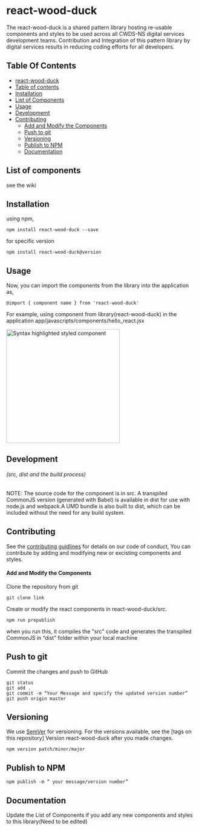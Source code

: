 # react-wood-duck

The react-wood-duck is a shared pattern library hosting re-usable components and styles to be used across all CWDS-NS digital services development teams.
Contribution and Integration of this pattern library by digital services results in reducing coding efforts for all developers.
## Table Of Contents

* [react-wood-duck](#react-wood-duck)
* [Table of contents](#table-of-contents)
* [Installation](#installation)
* [List of Components](#list-of-components)
* [Usage](#usage)
* [Developmemt](#development)
* [Contributing](#contributing)
	* [Add and Modify the Components](#add-and-modify-the-components)
	* [Push to git](#push-to-git)
	* [Versioning](#versioning)
	* [Publish to NPM](#publish-to-npm)
	* [Documentation](#documentation)


## List of components

see the wiki 

## Installation

using npm,

	npm install react-wood-duck --save

for specific version 

	npm install react-wood-duck@version
  
## Usage

Now, you can import the components from the library into the application as,

	@import { component name } from 'react-wood-duck'
 
   For example, using component from library(react-wood-duck) in the application app/javascripts/components/hello_react.jsx  
   
   <img alt="Syntax highlighted styled component" src="https://user-images.githubusercontent.com/30934662/29230515-456a29cc-7e98-11e7-9fb4-2b1a34a98a55.png" height="300px" />
  
## Development 
###### (src, dist and the build process)

NOTE: The source code for the component is in src. A transpiled CommonJS version (generated with Babel) is available in dist for use with node.js and webpack.A UMD bundle is also built to dist, which can be included without the need for any build system.


## Contributing

See the [contributing guidlines]() for details on our code of conduct,
You can contribute by adding and modifying new or excisting components and styles.

#### Add and Modify the Components

Clone the repository from git

	git clone link

Create or modify the react components in react-wood-duck/src.

	npm run prepublish
	
when you run this, it compiles the "src" code and generates the transpiled CommonJS in “dist” folder within your local machine 
        
## Push to git

Commit the changes and push to GitHub
        
	git status 
	git add . 
	git commit -m “Your Message and specify the updated version number” 
	git push origin master  
 	
## Versioning

We use [SemVer](http://semver.org/) for versioning. For the versions available, see the [tags on this repository] 
Version react-wood-duck after you made changes. 

	npm version patch/minor/major
	
## Publish to NPM

	npm publish -m “ your message/version number”
	
## Documentation

Update the List of Components if you add any new components and styles to this library(Need to be edited)




